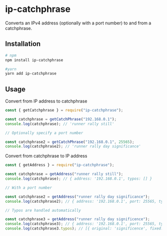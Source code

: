 # ip-catchphrase

Converts an IPv4 address (optionally with a port number) to and from a catchphrase.

## Installation

```bash
# npm
npm install ip-catchphrase

#yarn
yarn add ip-catchphrase
```

## Usage

Convert from IP address to catchphrase

```javascript
const { getCatchphrase } = require("ip-catchphrase");

const catchphrase = getCatchPhrase("192.168.0.1");
console.log(catchphrase); // 'runner rally still'

// Optionally specify a port number

const catchphrase2 = getCatchPhrase("192.168.0.1", 25565);
console.log(catchphrase2); // 'runner rally day significance'
```

Convert from catchphrase to IP address

```javascript
const { getAddress } = require("ip-catchphrase");

const catchphrase = getAddress("runner rally still");
console.log(catchphrase); // { address: '192.168.0.1', typos: [] }

// With a port number

const catchphrase2 = getAddress("runner rally day significance");
console.log(catchphrase2); // { address: '192.168.0.1', port: 25565, typos: [] }

// Typos are handled automatically

const catchphrase3 = getAddress("runner rally day significence");
console.log(catchphrase3); // { address: '192.168.0.1', port: 25565, typos: [...] }
console.log(catchphrase3.typos); // [{ original: 'significence', fixed: 'significance', confidence: 0.9166666666666666 }]
```
